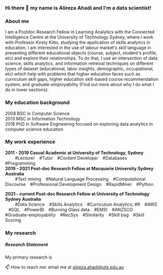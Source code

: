 ### Hi there 👋 my name is Alireza Ahadi and I'm a data scientist!
 <h3> About me </h3> 
I am a Postdoc Research Fellow in Learning Analytics with the Connected Intelligence Centre at the University of Technology Sydney, where I work with Professor Kirsty Kitto, studying the application of skills analytics in education. I am interested in the use of labour market's skill language in presenting different educational objects (course, subject, student's profile, etc) and explore their relationships. To do that, I use an intersection of data science, skills analytics, and information retreival techniques on different types of dataset (educational, labor insights, demographic, occupational, etc) which help with problems that higher education faces such as curriculum skill gaps, higher education skill-based course recommendation system, and graduate-employability (Find out more about why I do what I do in lower sections). 


<h3> My education background </h3> 
 2008 BSC in Computer Science <br>
 2013 MSC in Information Technology <br>
 2018 PhD in Software Engineering focused on exploring data analytics in computer science education 

<h3> My work experience </h3>
<b> 2011 - 2019 Casual Academic at University of Technology, Sydney  </b> <br>
 &emsp;&emsp; #Lecturer &ensp; #Tutor &ensp; #Content Developer &ensp; #Databases &ensp; #Programming <br>
<b> 2019 - 2021 Post-doc Research Fellow at Macquarie University Sydney Australia  </b> <br>
 &emsp;&emsp; #Text mining &ensp; #Natural Language Processing &ensp; #Computational Discourse &ensp; #Professional Development Design &ensp; #RapidMiner &ensp; #Python  <br>
 

 
 
<b> 2021 - current Post-doc Research Fellow at University of Technology Sydney Australia </b> <br>
&emsp;&emsp; #Data Science &ensp; #Skills Analytics &ensp; #Curriculum Analytics; #R &ensp; #AWS &ensp; #SQL &ensp; #PowerBI &ensp; #Burning Glass data &ensp; #EMSI 
&ensp;  #ANZSCO    &ensp;    #Graduate-employability     &ensp;    #RecSys    &ensp;      #Similarity     &ensp;   #Skill bag     &ensp;   #Skill Scoring   <br>


<h3> My research </h3> 

<h5> Research Statement</h5> 
My primary research is  







📫 How to reach me: email me at alireza.ahadi@uts.edu.au
<!--
**aahadi/aahadi** is a ✨ _special_ ✨ repository because its `README.md` (this file) appears on your GitHub profile.

Here are some ideas to get you started:

- 🔭 I’m currently working on ...
- 🌱 I’m currently learning ...
- 👯 I’m looking to collaborate on ...
- 🤔 I’m looking for help with ...
- 💬 Ask me about ...
- 
- 😄 Pronouns: ...
- ⚡ Fun fact: ...
-->
